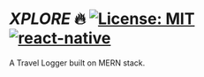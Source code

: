 # **_XPLORE_** 🔥 [![License: MIT](https://img.shields.io/badge/License-MIT-yellow.svg)](https://opensource.org/licenses/MIT) [![react-native](https://img.shields.io/badge/React-v16.13.1-blue.svg)](https://img.shields.io/badge/React-v16.13.1-blue.svg)

A Travel Logger built on MERN stack.
